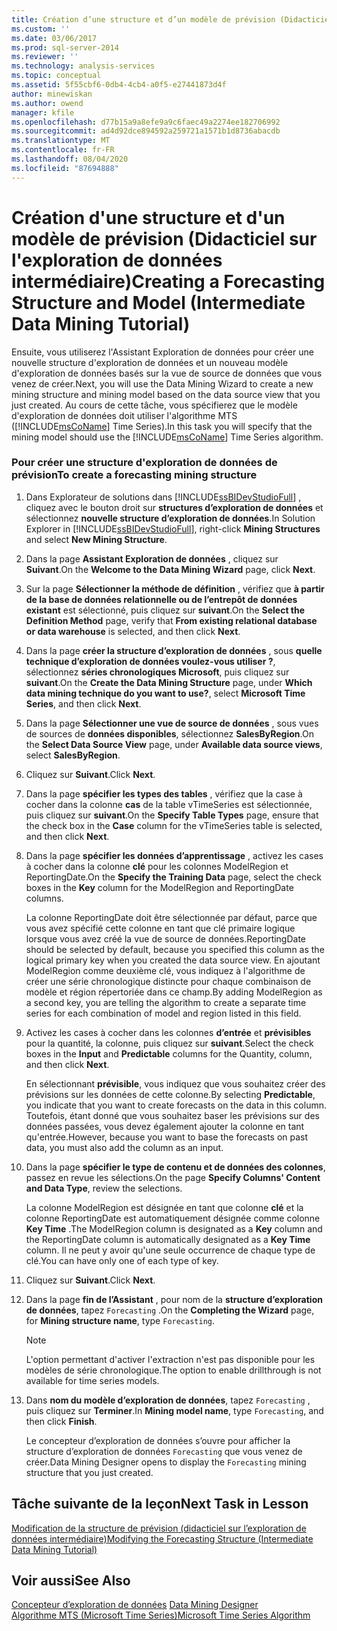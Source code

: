 ```yaml
---
title: Création d’une structure et d’un modèle de prévision (Didacticiel intermédiaire sur l’exploration de données) | Microsoft Docs
ms.custom: ''
ms.date: 03/06/2017
ms.prod: sql-server-2014
ms.reviewer: ''
ms.technology: analysis-services
ms.topic: conceptual
ms.assetid: 5f55cbf6-0db4-4cb4-a0f5-e27441873d4f
author: minewiskan
ms.author: owend
manager: kfile
ms.openlocfilehash: d77b15a9a8efe9a9c6faec49a2274ee182706992
ms.sourcegitcommit: ad4d92dce894592a259721a1571b1d8736abacdb
ms.translationtype: MT
ms.contentlocale: fr-FR
ms.lasthandoff: 08/04/2020
ms.locfileid: "87694888"
---
```

# <a name="creating-a-forecasting-structure-and-model-intermediate-data-mining-tutorial"></a><span data-ttu-id="bfeec-102">Création d'une structure et d'un modèle de prévision (Didacticiel sur l'exploration de données intermédiaire)</span><span class="sxs-lookup"><span data-stu-id="bfeec-102">Creating a Forecasting Structure and Model (Intermediate Data Mining Tutorial)</span></span>
  <span data-ttu-id="bfeec-103">Ensuite, vous utiliserez l'Assistant Exploration de données pour créer une nouvelle structure d'exploration de données et un nouveau modèle d'exploration de données basés sur la vue de source de données que vous venez de créer.</span><span class="sxs-lookup"><span data-stu-id="bfeec-103">Next, you will use the Data Mining Wizard to create a new mining structure and mining model based on the data source view that you just created.</span></span> <span data-ttu-id="bfeec-104">Au cours de cette tâche, vous spécifierez que le modèle d'exploration de données doit utiliser l'algorithme MTS ([!INCLUDE[msCoName](../includes/msconame-md.md)] Time Series).</span><span class="sxs-lookup"><span data-stu-id="bfeec-104">In this task you will specify that the mining model should use the [!INCLUDE[msCoName](../includes/msconame-md.md)] Time Series algorithm.</span></span>  
  
### <a name="to-create-a-forecasting-mining-structure"></a><span data-ttu-id="bfeec-105">Pour créer une structure d'exploration de données de prévision</span><span class="sxs-lookup"><span data-stu-id="bfeec-105">To create a forecasting mining structure</span></span>  
  
1.  <span data-ttu-id="bfeec-106">Dans Explorateur de solutions dans [!INCLUDE[ssBIDevStudioFull](../includes/ssbidevstudiofull-md.md)] , cliquez avec le bouton droit sur **structures d’exploration de données** et sélectionnez **nouvelle structure d’exploration de données**.</span><span class="sxs-lookup"><span data-stu-id="bfeec-106">In Solution Explorer in [!INCLUDE[ssBIDevStudioFull](../includes/ssbidevstudiofull-md.md)], right-click **Mining Structures** and select **New Mining Structure**.</span></span>  
  
2.  <span data-ttu-id="bfeec-107">Dans la page **Assistant Exploration de données** , cliquez sur **Suivant**.</span><span class="sxs-lookup"><span data-stu-id="bfeec-107">On the **Welcome to the Data Mining Wizard** page, click **Next**.</span></span>  
  
3.  <span data-ttu-id="bfeec-108">Sur la page **Sélectionner la méthode de définition** , vérifiez que **à partir de la base de données relationnelle ou de l’entrepôt de données existant** est sélectionné, puis cliquez sur **suivant**.</span><span class="sxs-lookup"><span data-stu-id="bfeec-108">On the **Select the Definition Method** page, verify that **From existing relational database or data warehouse** is selected, and then click **Next**.</span></span>  
  
4.  <span data-ttu-id="bfeec-109">Dans la page **créer la structure d’exploration de données** , sous **quelle technique d’exploration de données voulez-vous utiliser ?**, sélectionnez **séries chronologiques Microsoft**, puis cliquez sur **suivant**.</span><span class="sxs-lookup"><span data-stu-id="bfeec-109">On the **Create the Data Mining Structure** page, under **Which data mining technique do you want to use?**, select **Microsoft Time Series**, and then click **Next**.</span></span>  
  
5.  <span data-ttu-id="bfeec-110">Dans la page **Sélectionner une vue de source de données** , sous vues de sources de **données disponibles**, sélectionnez **SalesByRegion**.</span><span class="sxs-lookup"><span data-stu-id="bfeec-110">On the **Select Data Source View** page, under **Available data source views**, select **SalesByRegion**.</span></span>  
  
6.  <span data-ttu-id="bfeec-111">Cliquez sur **Suivant**.</span><span class="sxs-lookup"><span data-stu-id="bfeec-111">Click **Next**.</span></span>  
  
7.  <span data-ttu-id="bfeec-112">Dans la page **spécifier les types des tables** , vérifiez que la case à cocher dans la colonne **cas** de la table vTimeSeries est sélectionnée, puis cliquez sur **suivant**.</span><span class="sxs-lookup"><span data-stu-id="bfeec-112">On the **Specify Table Types** page, ensure that the check box in the **Case** column for the vTimeSeries table is selected, and then click **Next**.</span></span>  
  
8.  <span data-ttu-id="bfeec-113">Dans la page **spécifier les données d’apprentissage** , activez les cases à cocher dans la colonne **clé** pour les colonnes ModelRegion et ReportingDate.</span><span class="sxs-lookup"><span data-stu-id="bfeec-113">On the **Specify the Training Data** page, select the check boxes in the **Key** column for the ModelRegion and ReportingDate columns.</span></span>  
  
     <span data-ttu-id="bfeec-114">La colonne ReportingDate doit être sélectionnée par défaut, parce que vous avez spécifié cette colonne en tant que clé primaire logique lorsque vous avez créé la vue de source de données.</span><span class="sxs-lookup"><span data-stu-id="bfeec-114">ReportingDate should be selected by default, because you specified this column as the logical primary key when you created the data source view.</span></span> <span data-ttu-id="bfeec-115">En ajoutant ModelRegion comme deuxième clé, vous indiquez à l'algorithme de créer une série chronologique distincte pour chaque combinaison de modèle et région répertoriée dans ce champ.</span><span class="sxs-lookup"><span data-stu-id="bfeec-115">By adding ModelRegion as a second key, you are telling the algorithm to create a separate time series for each combination of model and region listed in this field.</span></span>  
  
9. <span data-ttu-id="bfeec-116">Activez les cases à cocher dans les colonnes **d’entrée** et **prévisibles** pour la quantité, la colonne, puis cliquez sur **suivant**.</span><span class="sxs-lookup"><span data-stu-id="bfeec-116">Select the check boxes in the **Input** and **Predictable** columns for the Quantity, column, and then click **Next**.</span></span>  
  
     <span data-ttu-id="bfeec-117">En sélectionnant **prévisible**, vous indiquez que vous souhaitez créer des prévisions sur les données de cette colonne.</span><span class="sxs-lookup"><span data-stu-id="bfeec-117">By selecting **Predictable**, you indicate that you want to create forecasts on the data in this column.</span></span> <span data-ttu-id="bfeec-118">Toutefois, étant donné que vous souhaitez baser les prévisions sur des données passées, vous devez également ajouter la colonne en tant qu'entrée.</span><span class="sxs-lookup"><span data-stu-id="bfeec-118">However, because you want to base the forecasts on past data, you must also add the column as an input.</span></span>  
  
10. <span data-ttu-id="bfeec-119">Dans la page **spécifier le type de contenu et de données des colonnes**, passez en revue les sélections.</span><span class="sxs-lookup"><span data-stu-id="bfeec-119">On the page **Specify Columns' Content and Data Type**, review the selections.</span></span>  
  
     <span data-ttu-id="bfeec-120">La colonne ModelRegion est désignée en tant que colonne **clé** et la colonne ReportingDate est automatiquement désignée comme colonne **Key Time** .</span><span class="sxs-lookup"><span data-stu-id="bfeec-120">The ModelRegion column is designated as a **Key** column and the ReportingDate column is automatically designated as a **Key Time** column.</span></span> <span data-ttu-id="bfeec-121">Il ne peut y avoir qu'une seule occurrence de chaque type de clé.</span><span class="sxs-lookup"><span data-stu-id="bfeec-121">You can have only one of each type of key.</span></span>  
  
11. <span data-ttu-id="bfeec-122">Cliquez sur **Suivant**.</span><span class="sxs-lookup"><span data-stu-id="bfeec-122">Click **Next**.</span></span>  
  
12. <span data-ttu-id="bfeec-123">Dans la page **fin de l’Assistant** , pour nom de la **structure d’exploration de données**, tapez `Forecasting` .</span><span class="sxs-lookup"><span data-stu-id="bfeec-123">On the **Completing the Wizard** page, for **Mining structure name**, type `Forecasting`.</span></span>  
  
    > [!NOTE]  
    >  <span data-ttu-id="bfeec-124">L'option permettant d'activer l'extraction n'est pas disponible pour les modèles de série chronologique.</span><span class="sxs-lookup"><span data-stu-id="bfeec-124">The option to enable drillthrough is not available for time series models.</span></span>  
  
13. <span data-ttu-id="bfeec-125">Dans **nom du modèle d’exploration de données**, tapez `Forecasting` , puis cliquez sur **Terminer**.</span><span class="sxs-lookup"><span data-stu-id="bfeec-125">In **Mining model name**, type `Forecasting`, and then click **Finish**.</span></span>  
  
     <span data-ttu-id="bfeec-126">Le concepteur d’exploration de données s’ouvre pour afficher la structure d’exploration de données `Forecasting` que vous venez de créer.</span><span class="sxs-lookup"><span data-stu-id="bfeec-126">Data Mining Designer opens to display the `Forecasting` mining structure that you just created.</span></span>  
  
## <a name="next-task-in-lesson"></a><span data-ttu-id="bfeec-127">Tâche suivante de la leçon</span><span class="sxs-lookup"><span data-stu-id="bfeec-127">Next Task in Lesson</span></span>  
 [<span data-ttu-id="bfeec-128">Modification de la structure de prévision &#40;didacticiel sur l’exploration de données intermédiaire&#41;</span><span class="sxs-lookup"><span data-stu-id="bfeec-128">Modifying the Forecasting Structure &#40;Intermediate Data Mining Tutorial&#41;</span></span>](../../2014/tutorials/modifying-the-forecasting-structure-intermediate-data-mining-tutorial.md)  
  
## <a name="see-also"></a><span data-ttu-id="bfeec-129">Voir aussi</span><span class="sxs-lookup"><span data-stu-id="bfeec-129">See Also</span></span>  
 <span data-ttu-id="bfeec-130">[Concepteur d’exploration de données](../../2014/analysis-services/data-mining/data-mining-designer.md) </span><span class="sxs-lookup"><span data-stu-id="bfeec-130">[Data Mining Designer](../../2014/analysis-services/data-mining/data-mining-designer.md) </span></span>  
 [<span data-ttu-id="bfeec-131">Algorithme MTS (Microsoft Time Series)</span><span class="sxs-lookup"><span data-stu-id="bfeec-131">Microsoft Time Series Algorithm</span></span>](../../2014/analysis-services/data-mining/microsoft-time-series-algorithm.md)  
  
  
